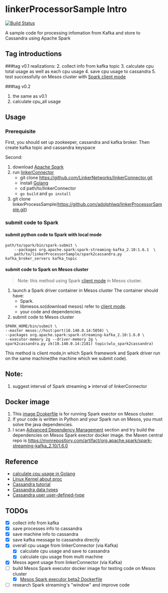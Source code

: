 # linkerProcessorSample Intro
[![Build Status](https://travis-ci.org/adolphlwq/linkerProcessorSample.svg?branch=master)](https://travis-ci.org/adolphlwq/linkerProcessorSample)

A sample code for processing infomation from Kafka and store to Cassandra using Apache Spark

## Tag introductions
###tag v0.1
realizations:
2. collect info from kafka topic
3. calculate cpu total usage as well as each cpu usage
4. save cpu usage to cassandra
5. test successfully on Mesos cluster with [Spark client mode](http://spark.apache.org/docs/latest/running-on-mesos.html#client-mode)

###tag v0.2
1. the same as v0.1
2. calculate cpu_all usage

## Usage
### Prerequisite
First, you should set up zookeeper, cassandra and kafka broker. Then create kafka topic and cassandra keyspace

Second:

1. download [Apache Spark](spark.apache.org)
2. run [linkerConnector](https://github.com/LinkerNetworks/linkerConnector)
    - git clone https://github.com/LinkerNetworks/linkerConnector.git
    - install [Golang](https://golang.org/)
    - cd path/to/linkerConnector
    - `go build` and `go install`
3. git clone linkerProcessSample(https://github.com/adolphlwq/linkerProcessorSample.git)

### submit code to Spark 
#### submit python code to Spark with local mode
```
path/to/spark/bin/spark-submit \
    --packages org.apache.spark:spark-streaming-kafka_2.10:1.6.1  \
    path/to/linkerProcessorSample/spark2cassandra.py kafka_broker_servers kafka_topic
```
#### submit code to Spark on Mesos cluster
>Note: this method using Spark [client mode](http://spark.apache.org/docs/latest/running-on-mesos.html#client-mode) in Mesos cluster.

1. launch a Spark driver container in Mesos cluster
The container should have:
	- Spark.
	- libmesos.so(download mesos) refer to [client mode](http://spark.apache.org/docs/latest/running-on-mesos.html#client-mode).
	- your code and dependencies.
2. submit code to Mesos cluster
```language
SPARK_HOME/bin/submit \
--master mesos://host:port(10.140.0.14:5050) \
--packages org.apache.spark:spark-streaming-kafka_2.10:1.6.0 \
--executor-memory 2g --driver-memory 2g \
spark2cassandra.py zk(10.140.0.14:2181) topic(wlu_spark2cassandra)
```
This method is client mode,in which Spark framework and Spark driver run on the same machine(the machine which we submit code).

## Note:
1. suggest interval of Spark streaming **>** interval of linkerConnector

## Docker image
1. This [image Dcokerfile](https://github.com/adolphlwq/linkerProcessorSample/blob/master/docker/Dockerfile) is for running Spark exector on Mesos cluster.
2. If your code is written in Python and your Spark run on Mesos, you must solve the java dependencies.
3. I scan [Advanced Dependency Management](http://spark.apache.org/docs/latest/submitting-applications.html#advanced-dependency-management) section and try build the dependencies on Mesos Spark exector docker image.
the Maven central repo is https://mvnrepository.com/artifact/org.apache.spark/spark-streaming-kafka_2.10/1.6.0

## Reference
- [calculate cpu usage in Golang](https://sourcegraph.com/github.com/statsd/system/-/def/GoPackage/github.com/statsd/system/pkg/cpu/-/totals)
- [Linux Kernel about proc](http://www.mjmwired.net/kernel/Documentation/filesystems/proc.txt#1271)
- [Cassandra tutorial](http://www.tutorialspoint.com/cassandra/cassandra_alter_table.htm)
- [Cassandra data types](https://docs.datastax.com/en/cql/3.0/cql/cql_reference/cql_data_types_c.html)
- [Cassandra user user-defined-type](https://docs.datastax.com/en/cql/3.1/cql/cql_using/cqlUseUDT.html)

## TODOs
- [X] collect info from kafka
- [X] save processes info to cassandra
- [X] save machine info to cassandra
- [X] save kafka message to cassandra directly
- [X] overall cpu usage from linkerConnector (via Kafka)
    - [X] calculate cpu usage and save to cassandra
    - [X] calculate cpu usage from multi machine
- [X] Mesos agent usage from linkerConnector (via Kafka)
- [ ] build Mesos Spark executor docker image for testing code on Mesos cluster
	- [X] [Mesos Spark executor beta2 Dockerfile](https://github.com/dockerq/docker-spark/blob/master/Dockerfile)
- [ ] research Spark streaming's "window" and improve code